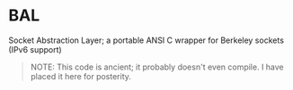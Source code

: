 # BAL

Socket Abstraction Layer; a portable ANSI C wrapper for Berkeley sockets (IPv6 support)

> NOTE: This code is ancient; it probably doesn't even compile. I have placed it here for posterity.
